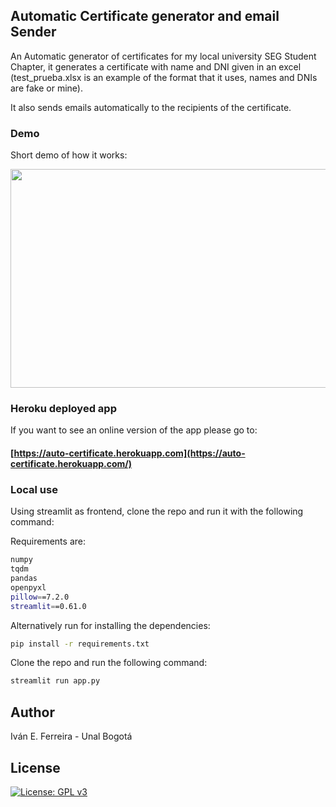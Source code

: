 ## Automatic Certificate generator and email Sender

An Automatic generator of certificates for my local university SEG Student Chapter, it generates a certificate with name and DNI given in an excel (test_prueba.xlsx is an example of the format that it uses, names and DNIs are fake or mine).

It also sends emails automatically to the recipients of the certificate.

### Demo

Short demo of how it works:

<img src="demo_app.gif" width="750" height="350"/>

### Heroku deployed app

If you want to see an online version of the app please go to:

#### [https://auto-certificate.herokuapp.com](https://auto-certificate.herokuapp.com/)

### Local use

Using streamlit as frontend, clone the repo and run it with the following command:

Requirements are:

```bash
numpy
tqdm
pandas
openpyxl
pillow==7.2.0
streamlit==0.61.0
```

Alternatively run for installing the dependencies:

```bash
pip install -r requirements.txt
```

Clone the repo and run the following command:

```bash
streamlit run app.py
```

## Author

Iván E. Ferreira - Unal Bogotá

## License

[![License: GPL v3](https://img.shields.io/badge/License-GPLv3-blue.svg)](https://www.gnu.org/licenses/gpl-3.0)
